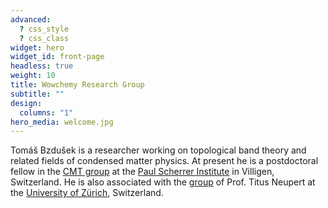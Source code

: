 ```yaml
---
advanced:
  ? css_style
  ? css_class
widget: hero
widget_id: front-page
headless: true
weight: 10
title: Wowchemy Research Group
subtitle: ""
design:
  columns: "1"
hero_media: welcome.jpg
---
```

Tomáš Bzdušek is a researcher working on topological band theory and related fields of condensed matter physics. At present he is a postdoctoral fellow in the [CMT group](https://www.psi.ch/en/lsm/cmt-group) at the [Paul Scherrer Institute](https://www.psi.ch/en) in Villigen, Switzerland. He is also associated with the [group](https://www.physik.uzh.ch/en/groups/neupert/team.html) of Prof. Titus Neupert at the [University of Zürich](https://www.uzh.ch/cmsssl/en.html), Switzerland.